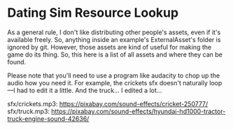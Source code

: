 # Dating Sim Resource Lookup
As a general rule, I don't like distributing other people's assets, even if it's available freely. So, anything inside an example's ExternalAsset's folder is ignored by git. However, those assets are kind of useful for making the game do its thing. So, this here is a list of all assets and where they can be found.

Please note that you'll need to use a program like audacity to chop up the audio how you need it. For example, the crickets sfx doesn't naturally loop—I had to edit it a little. And the truck... I edited a lot...

sfx/crickets.mp3: https://pixabay.com/sound-effects/cricket-250777/
sfx/truck.mp3: https://pixabay.com/sound-effects/hyundai-hd1000-tractor-truck-engine-sound-42636/
